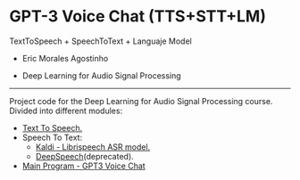 # GPT-3 Voice Chat (TTS+STT+LM)

TextToSpeech + SpeechToText + Languaje Model

* Eric Morales Agostinho

* Deep Learning for Audio Signal Processing


---


Project code for the Deep Learning for Audio Signal Processing course. Divided into different modules:

* [Text To Speech.](https://github.com/ericmrls/Audio_Project/tree/main/tts)
* Speech To Text:
    * [Kaldi - Librispeech ASR model.](https://github.com/ericmrls/Audio_Project/tree/main/kaldi)
    * [DeepSpeech](https://github.com/ericmrls/Audio_Project/tree/main/stt_websockets)(deprecated).
* [Main Program - GPT3 Voice Chat](https://github.com/ericmrls/Audio_Project/tree/main/main)